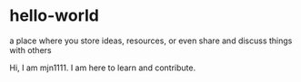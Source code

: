 # hello-world
a place where you store ideas, resources, or even share and discuss things with others

Hi, I am mjn1111. I am here to learn and contribute. 
